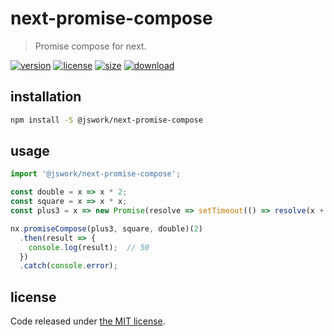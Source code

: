 # next-promise-compose
> Promise compose for next.

[![version][version-image]][version-url]
[![license][license-image]][license-url]
[![size][size-image]][size-url]
[![download][download-image]][download-url]

## installation
```bash
npm install -S @jswork/next-promise-compose
```

## usage
```js
import '@jswork/next-promise-compose';

const double = x => x * 2;
const square = x => x * x;
const plus3 = x => new Promise(resolve => setTimeout(() => resolve(x + 3), 100));

nx.promiseCompose(plus3, square, double)(2)
  .then(result => {
    console.log(result);  // 50
  })
  .catch(console.error);
```

## license
Code released under [the MIT license](https://github.com/afeiship/next-promise-compose/blob/master/LICENSE.txt).

[version-image]: https://img.shields.io/npm/v/@jswork/next-promise-compose
[version-url]: https://npmjs.org/package/@jswork/next-promise-compose

[license-image]: https://img.shields.io/npm/l/@jswork/next-promise-compose
[license-url]: https://github.com/afeiship/next-promise-compose/blob/master/LICENSE.txt

[size-image]: https://img.shields.io/bundlephobia/minzip/@jswork/next-promise-compose
[size-url]: https://github.com/afeiship/next-promise-compose/blob/master/dist/next-promise-compose.min.js

[download-image]: https://img.shields.io/npm/dm/@jswork/next-promise-compose
[download-url]: https://www.npmjs.com/package/@jswork/next-promise-compose
